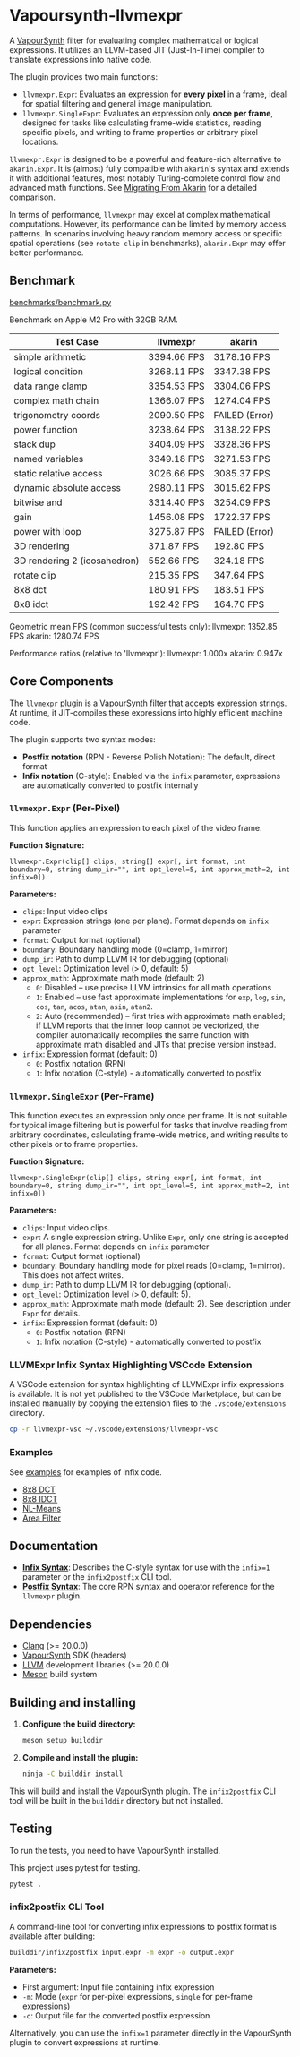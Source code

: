 # Vapoursynth-llvmexpr

A [VapourSynth](https://www.vapoursynth.com/) filter for evaluating complex mathematical or logical expressions. It utilizes an LLVM-based JIT (Just-In-Time) compiler to translate expressions into native code.

The plugin provides two main functions:
*   `llvmexpr.Expr`: Evaluates an expression for **every pixel** in a frame, ideal for spatial filtering and general image manipulation.
*   `llvmexpr.SingleExpr`: Evaluates an expression only **once per frame**, designed for tasks like calculating frame-wide statistics, reading specific pixels, and writing to frame properties or arbitrary pixel locations.

`llvmexpr.Expr` is designed to be a powerful and feature-rich alternative to `akarin.Expr`. It is (almost) fully compatible with `akarin`'s syntax and extends it with additional features, most notably Turing-complete control flow and advanced math functions. See [Migrating From Akarin](docs/migrating_from_akarin.md) for a detailed comparison.

In terms of performance, `llvmexpr` may excel at complex mathematical computations. However, its performance can be limited by memory access patterns. In scenarios involving heavy random memory access or specific spatial operations (see `rotate clip` in benchmarks), `akarin.Expr` may offer better performance.

## Benchmark

[benchmarks/benchmark.py](benchmarks/benchmark.py)

Benchmark on Apple M2 Pro with 32GB RAM.

| Test Case | llvmexpr | akarin |
|---|---|---|
| simple arithmetic | 3394.66 FPS | 3178.16 FPS |
| logical condition | 3268.11 FPS | 3347.38 FPS |
| data range clamp | 3354.53 FPS | 3304.06 FPS |
| complex math chain | 1366.07 FPS | 1274.04 FPS |
| trigonometry coords | 2090.50 FPS | FAILED (Error) |
| power function | 3238.64 FPS | 3138.22 FPS |
| stack dup | 3404.09 FPS | 3328.36 FPS |
| named variables | 3349.18 FPS | 3271.53 FPS |
| static relative access | 3026.66 FPS | 3085.37 FPS |
| dynamic absolute access | 2980.11 FPS | 3015.62 FPS |
| bitwise and | 3314.40 FPS | 3254.09 FPS |
| gain | 1456.08 FPS | 1722.37 FPS |
| power with loop | 3275.87 FPS | FAILED (Error) |
| 3D rendering | 371.87 FPS | 192.80 FPS |
| 3D rendering 2 (icosahedron) | 552.66 FPS | 324.18 FPS |
| rotate clip | 215.35 FPS | 347.64 FPS |
| 8x8 dct | 180.91 FPS | 183.51 FPS |
| 8x8 idct | 192.42 FPS | 164.70 FPS |

Geometric mean FPS (common successful tests only):
  llvmexpr: 1352.85 FPS
  akarin: 1280.74 FPS

Performance ratios (relative to 'llvmexpr'): 
  llvmexpr: 1.000x
  akarin: 0.947x

## Core Components

The `llvmexpr` plugin is a VapourSynth filter that accepts expression strings. At runtime, it JIT-compiles these expressions into highly efficient machine code.

The plugin supports two syntax modes:
- **Postfix notation** (RPN - Reverse Polish Notation): The default, direct format
- **Infix notation** (C-style): Enabled via the `infix` parameter, expressions are automatically converted to postfix internally

### `llvmexpr.Expr` (Per-Pixel)

This function applies an expression to each pixel of the video frame.

**Function Signature:**
```
llvmexpr.Expr(clip[] clips, string[] expr[, int format, int boundary=0, string dump_ir="", int opt_level=5, int approx_math=2, int infix=0])
```

**Parameters:**
- `clips`: Input video clips
- `expr`: Expression strings (one per plane). Format depends on `infix` parameter
- `format`: Output format (optional)
- `boundary`: Boundary handling mode (0=clamp, 1=mirror)
- `dump_ir`: Path to dump LLVM IR for debugging (optional)
- `opt_level`: Optimization level (> 0, default: 5)
- `approx_math`: Approximate math mode (default: 2)
  - `0`: Disabled – use precise LLVM intrinsics for all math operations
  - `1`: Enabled – use fast approximate implementations for `exp`, `log`, `sin`, `cos`, `tan`, `acos`, `atan`, `asin`, `atan2`.
  - `2`: Auto (recommended) – first tries with approximate math enabled; if LLVM reports that the inner loop cannot be vectorized, the compiler automatically recompiles the same function with approximate math disabled and JITs that precise version instead.
- `infix`: Expression format (default: 0)
  - `0`: Postfix notation (RPN)
  - `1`: Infix notation (C-style) - automatically converted to postfix

### `llvmexpr.SingleExpr` (Per-Frame)

This function executes an expression only once per frame. It is not suitable for typical image filtering but is powerful for tasks that involve reading from arbitrary coordinates, calculating frame-wide metrics, and writing results to other pixels or to frame properties.

**Function Signature:**
```
llvmexpr.SingleExpr(clip[] clips, string expr[, int format, int boundary=0, string dump_ir="", int opt_level=5, int approx_math=2, int infix=0])
```

**Parameters:**
- `clips`: Input video clips.
- `expr`: A single expression string. Unlike `Expr`, only one string is accepted for all planes. Format depends on `infix` parameter
- `format`: Output format (optional)
- `boundary`: Boundary handling mode for pixel reads (0=clamp, 1=mirror). This does not affect writes.
- `dump_ir`: Path to dump LLVM IR for debugging (optional).
- `opt_level`: Optimization level (> 0, default: 5).
- `approx_math`: Approximate math mode (default: 2). See description under `Expr` for details.
- `infix`: Expression format (default: 0)
  - `0`: Postfix notation (RPN)
  - `1`: Infix notation (C-style) - automatically converted to postfix

### LLVMExpr Infix Syntax Highlighting VSCode Extension

A VSCode extension for syntax highlighting of LLVMExpr infix expressions is available. It is not yet published to the VSCode Marketplace, but can be installed manually by copying the extension files to the `.vscode/extensions` directory.

```bash
cp -r llvmexpr-vsc ~/.vscode/extensions/llvmexpr-vsc
```

### Examples

See [examples](examples) for examples of infix code.

- [8x8 DCT](examples/8x8dct.expr)
- [8x8 IDCT](examples/8x8idct.expr)
- [NL-Means](examples/nl-means.expr)
- [Area Filter](examples/area_filter.expr)

## Documentation

*   **[Infix Syntax](docs/infix.md)**: Describes the C-style syntax for use with the `infix=1` parameter or the `infix2postfix` CLI tool.
*   **[Postfix Syntax](docs/postfix.md)**: The core RPN syntax and operator reference for the `llvmexpr` plugin.

## Dependencies

*   [Clang](https://clang.llvm.org/) (>= 20.0.0)
*   [VapourSynth](https://www.vapoursynth.com/) SDK (headers)
*   [LLVM](https://llvm.org/) development libraries (>= 20.0.0)
*   [Meson](https://mesonbuild.com/) build system

## Building and installing

1.  **Configure the build directory:**
    ```sh
    meson setup builddir
    ```

2.  **Compile and install the plugin:**
    ```sh
    ninja -C builddir install
    ```

This will build and install the VapourSynth plugin. The `infix2postfix` CLI tool will be built in the `builddir` directory but not installed.

## Testing

To run the tests, you need to have VapourSynth installed.

This project uses pytest for testing.

```sh
pytest .
```

### infix2postfix CLI Tool

A command-line tool for converting infix expressions to postfix format is available after building:

```sh
builddir/infix2postfix input.expr -m expr -o output.expr
```

**Parameters:**
- First argument: Input file containing infix expression
- `-m`: Mode (`expr` for per-pixel expressions, `single` for per-frame expressions)
- `-o`: Output file for the converted postfix expression

Alternatively, you can use the `infix=1` parameter directly in the VapourSynth plugin to convert expressions at runtime.